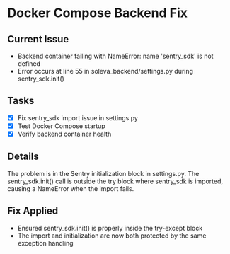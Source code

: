 # Docker Compose Backend Fix

## Current Issue
- Backend container failing with NameError: name 'sentry_sdk' is not defined
- Error occurs at line 55 in soleva_backend/settings.py during sentry_sdk.init()

## Tasks
- [x] Fix sentry_sdk import issue in settings.py
- [x] Test Docker Compose startup
- [x] Verify backend container health

## Details
The problem is in the Sentry initialization block in settings.py. The sentry_sdk.init() call is outside the try block where sentry_sdk is imported, causing a NameError when the import fails.

## Fix Applied
- Ensured sentry_sdk.init() is properly inside the try-except block
- The import and initialization are now both protected by the same exception handling
